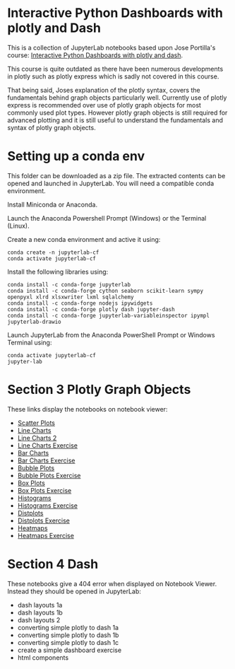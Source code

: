 # Interactive Python Dashboards with plotly and Dash

This is a collection of JupyterLab notebooks based upon Jose Portilla's course:
[Interactive Python Dashboards with plotly and dash](https://www.udemy.com/course/interactive-python-dashboards-with-plotly-and-dash/).

This course is quite outdated as there have been numerous developments in plotly such as plotly express which is sadly not covered in this course. 

That being said, Joses explanation of the plotly syntax, covers the fundamentals behind graph objects particularly well. Currently use of plotly express is recommended over use of plotly graph objects for most commonly used plot types. However plotly graph objects is still required for advanced plotting and it is still useful to understand the fundamentals and syntax of plotly graph objects.

# Setting up a conda env

This folder can be downloaded as a zip file. The extracted contents can be opened and launched in JupyterLab.
You will need a compatible conda environment.

Install Miniconda or Anaconda.

Launch the Anaconda Powershell Prompt (Windows) or the Terminal (Linux).

Create a new conda environment and active it using:

```
conda create -n jupyterlab-cf
conda activate jupyterlab-cf
```

Install the following libraries using:

```
conda install -c conda-forge jupyterlab
conda install -c conda-forge cython seaborn scikit-learn sympy openpyxl xlrd xlsxwriter lxml sqlalchemy
conda install -c conda-forge nodejs ipywidgets 
conda install -c conda-forge plotly dash jupyter-dash
conda install -c conda-forge jupyterlab-variableinspector ipympl jupyterlab-drawio
```

Launch JupyterLab from the Anaconda PowerShell Prompt or Windows Terminal using:

```
conda activate jupyterlab-cf
jupyter-lab
```

# Section 3 Plotly Graph Objects

These links display the notebooks on notebook viewer:

* [Scatter Plots](https://nbviewer.org/github/PhilipYip1988/plotly_udemy/blob/main/lect11_scatter_plots.ipynb)
* [Line Charts](https://nbviewer.org/github/PhilipYip1988/plotly_udemy/blob/main/lect12_line_charts.ipynb)
* [Line Charts 2](https://nbviewer.org/github/PhilipYip1988/plotly_udemy/blob/main/lect13_line_charts_2.ipynb)
* [Line Charts Exercise](https://nbviewer.org/github/PhilipYip1988/plotly_udemy/blob/main/lect14_line_charts_exercise.ipynb)
* [Bar Charts](https://nbviewer.org/github/PhilipYip1988/plotly_udemy/blob/main/lect16_bar_charts.ipynb)
* [Bar Charts Exercise](https://nbviewer.org/github/PhilipYip1988/plotly_udemy/blob/main/lect17_bar_charts_exercise.ipynb)
* [Bubble Plots](https://nbviewer.org/github/PhilipYip1988/plotly_udemy/blob/main/lect18_bubble_plots.ipynb)
* [Bubble Plots Exercise](https://nbviewer.org/github/PhilipYip1988/plotly_udemy/blob/main/lect20_bubble_plots_exercise.ipynb)
* [Box Plots](https://nbviewer.org/github/PhilipYip1988/plotly_udemy/blob/main/lect22_box_plots.ipynb)
* [Box Plots Exercise](https://nbviewer.org/github/PhilipYip1988/plotly_udemy/blob/main/lect23_box_plots_exercise.ipynb)
* [Histograms](https://nbviewer.org/github/PhilipYip1988/plotly_udemy/blob/main/lect25_histograms.ipynb)
* [Histograms Exercise](https://nbviewer.org/github/PhilipYip1988/plotly_udemy/blob/main/lect26_histograms_exercise.ipynb)
* [Distplots](https://nbviewer.org/github/PhilipYip1988/plotly_udemy/blob/main/lect28_distplots.ipynb)
* [Distplots Exercise](https://nbviewer.org/github/PhilipYip1988/plotly_udemy/blob/main/lect29_distplots_exercise.ipynb)
* [Heatmaps](https://nbviewer.org/github/PhilipYip1988/plotly_udemy/blob/main/lect31_heatmaps.ipynb)
* [Heatmaps Exercise](https://nbviewer.org/github/PhilipYip1988/plotly_udemy/blob/main/lect32_heatmaps_exercise.ipynb)

# Section 4 Dash

These notebooks give a 404 error when displayed on Notebook Viewer. Instead they should be opened in JupyterLab:

* dash layouts 1a
* dash layouts 1b
* dash layouts 2
* converting simple plotly to dash 1a
* converting simple plotly to dash 1b
* converting simple plotly to dash 1c
* create a simple dashboard exercise
* html components
